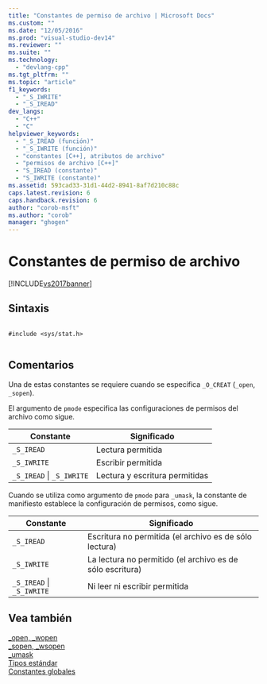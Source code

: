 ```yaml
---
title: "Constantes de permiso de archivo | Microsoft Docs"
ms.custom: ""
ms.date: "12/05/2016"
ms.prod: "visual-studio-dev14"
ms.reviewer: ""
ms.suite: ""
ms.technology: 
  - "devlang-cpp"
ms.tgt_pltfrm: ""
ms.topic: "article"
f1_keywords: 
  - "_S_IWRITE"
  - "_S_IREAD"
dev_langs: 
  - "C++"
  - "C"
helpviewer_keywords: 
  - "_S_IREAD (función)"
  - "_S_IWRITE (función)"
  - "constantes [C++], atributos de archivo"
  - "permisos de archivo [C++]"
  - "S_IREAD (constante)"
  - "S_IWRITE (constante)"
ms.assetid: 593cad33-31d1-44d2-8941-8af7d210c88c
caps.latest.revision: 6
caps.handback.revision: 6
author: "corob-msft"
ms.author: "corob"
manager: "ghogen"
---
```

# Constantes de permiso de archivo
[!INCLUDE[vs2017banner](../assembler/inline/includes/vs2017banner.md)]

## Sintaxis  
  
```  
  
#include <sys/stat.h>  
  
```  
  
## Comentarios  
 Una de estas constantes se requiere cuando se especifica `_O_CREAT` \(`_open`, `_sopen`\).  
  
 El argumento de `pmode` especifica las configuraciones de permisos del archivo como sigue.  
  
|Constante|Significado|  
|---------------|-----------------|  
|`_S_IREAD`|Lectura permitida|  
|`_S_IWRITE`|Escribir permitida|  
|`_S_IREAD`  &#124; `_S_IWRITE`|Lectura y escritura permitidas|  
  
 Cuando se utiliza como argumento de `pmode` para `_umask`, la constante de manifiesto establece la configuración de permisos, como sigue.  
  
|Constante|Significado|  
|---------------|-----------------|  
|`_S_IREAD`|Escritura no permitida \(el archivo es de sólo lectura\)|  
|`_S_IWRITE`|La lectura no permitido \(el archivo es de sólo escritura\)|  
|`_S_IREAD`  &#124; `_S_IWRITE`|Ni leer ni escribir permitida|  
  
## Vea también  
 [\_open, \_wopen](../c-runtime-library/reference/open-wopen.md)   
 [\_sopen, \_wsopen](../c-runtime-library/reference/sopen-wsopen.md)   
 [\_umask](../c-runtime-library/reference/umask.md)   
 [Tipos estándar](../c-runtime-library/standard-types.md)   
 [Constantes globales](../c-runtime-library/global-constants.md)